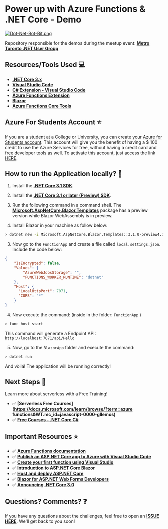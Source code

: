 # Power up with Azure Functions & .NET Core - Demo

[![Dot-Net-Bot-Bit.png](https://i.postimg.cc/fTw454HR/Dot-Net-Bot-Bit.png)](https://postimg.cc/t7mmCcQK)

Repository responsible for the demos during the meetup event: **[Metro Toronto .NET User Group](https://aka.ms/AA6xcx9)**

## Resources/Tools Used 💻

- **[.NET Core 3.x](https://dotnet.microsoft.com/download?WT.mc_id=javascript-0000-gllemos)**
- **[Visual Studio Code](https://code.visualstudio.com/?WT.mc_id=javascript-0000-gllemos)**
- **[C# Extension - Visual Studio Code](https://marketplace.visualstudio.com/items?itemName=ms-vscode.csharp&WT.mc_id=javascript-0000-gllemos)**
- **[Azure Functions Extension](https://marketplace.visualstudio.com/items?itemName=ms-azuretools.vscode-azurefunctions&WT.mc_id=javascript-0000-gllemos)**
- **[Blazor](https://dotnet.microsoft.com/apps/aspnet/web-apps/blazor?WT.mc_id=javascript-0000-gllemos)**
- **[Azure Functions Core Tools](https://docs.microsoft.com/azure/azure-functions/functions-run-local?WT.mc_id=javascript-0000-gllemos)**

## Azure For Students Account ⭐️

If you are a student at a College or University, you can create your [Azure for Students account](https://azure.microsoft.com/free/students/?WT.mc_id=javascript-0000-gllemos). This account will give you the benefit of having a $ 100 credit to use the Azure Services for free, without having a credit card and free developer tools as well. To activate this account, just access the link [HERE](https://azure.microsoft.com/free/students/?WT.mc_id=javascript-0000-gllemos).

## How to run the Application locally? 🚀

1. Install the **[.NET Core 3.1 SDK](https://dotnet.microsoft.com/download/dotnet-core/3.1?WT.mc_id=javascript-0000-gllemos)**.

2. Install the **[.NET Core 3.1 or later (Preview) SDK](https://dotnet.microsoft.com/download?WT.mc_id=javascript-0000-gllemos)**.

3. Run the following command in a command shell. The **[Microsoft.AspNetCore.Blazor.Templates](https://www.nuget.org/packages/Microsoft.AspNetCore.Blazor.Templates/)** package has a preview version while Blazor WebAssembly is in preview.

4. Install Blazor in your machine as follow below: 

```bash
> dotnet new -i Microsoft.AspNetCore.Blazor.Templates::3.1.0-preview4.19579.2
```

3. Now go to the `FunctionApp` and create a file called `local.settings.json`. Include the code below:

```json
{
    "IsEncrypted": false,
    "Values": {
        "AzureWebJobsStorage": "",
        "FUNCTIONS_WORKER_RUNTIME": "dotnet"
    },
    "Host": {
      "LocalHttpPort": 7071,
      "CORS": "*"
    }
}
```

4. Now execute the command: (inside in the folder: `FunctionApp` )

```bash
> func host start
```

This command will generate a Endpoint API: `http://localhost:7071/api/Hello`

5. Now, go to the `BlazorApp` folder and execute the command:

```bash
> dotnet run
```

And vòilá! The application will be running correctly!

## Next Steps 🏃

Learn more about serverless with a Free Training!

- ✅ **[Serverless Free Courses](https://docs.microsoft.com/learn/browse/?term=azure functions&WT.mc_id=javascript-0000-gllemos)**
- ✅ **[Free Courses - .NET Core C# ](https://docs.microsoft.com/learn/browse/?products=dotnet&WT.mc_id=javascript-0000-gllemos)**

## Important Resources ⭐️

-   ✅ **[Azure Functions documentation](https://docs.microsoft.com/azure/azure-functions/?WT.mc_id=javascript-0000-gllemos)**
-   ✅ **[Publish an ASP.NET Core app to Azure with Visual Studio Code](https://docs.microsoft.com/aspnet/core/tutorials/publish-to-azure-webapp-using-vscode?view=aspnetcore-3.1&viewFallbackFrom=aspnetcore-3.0&WT.mc_id=javascript-0000-gllemos)**
-   ✅ **[Create your first function using Visual Studio](https://docs.microsoft.com/azure/azure-functions/functions-create-your-first-function-visual-studio?WT.mc_id=javascript-0000-gllemos)**
-   ✅ **[Introduction to ASP.NET Core Blazor](https://docs.microsoft.com/aspnet/core/blazor/?view=aspnetcore-3.1&WT.mc_id=javascript-0000-gllemos)**
-   ✅ **[Host and deploy ASP.NET Core](https://docs.microsoft.com/aspnet/core/host-and-deploy/?view=aspnetcore-3.0&WT.mc_id=javascript-0000-gllemos)**
-   ✅ **[Blazor for ASP.NET Web Forms Developers](https://docs.microsoft.com/dotnet/architecture/blazor-for-web-forms-developers/?WT.mc_id=javascript-0000-gllemos)**
-   ✅ **[Announcing .NET Core 3.0](https://devblogs.microsoft.com/dotnet/announcing-net-core-3-0/?WT.mc_id=javascript-0000-gllemos)**

## Questions? Comments? ❓

If you have any questions about the challenges, feel free to open an **[ISSUE HERE](https://github.com/glaucia86/dotnet-toronto-meetup/issues)**. We'll get back to you soon!
